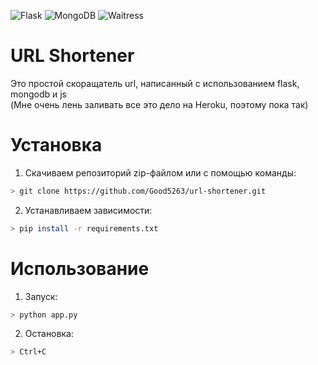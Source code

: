 ![Flask](https://img.shields.io/badge/flask-v1.1.2-blue?style=flat-square)
![MongoDB](https://img.shields.io/badge/pymongo-v3.11.3-blue?style=flat-square)
![Waitress](https://img.shields.io/badge/waitress-v1.4.4-blue?style=flat-square)

# URL Shortener
Это простой скоращатель url, написанный с использованием flask, mongodb и js<br>
(Мне очень лень заливать все это дело на Heroku, поэтому пока так)

# Установка
1) Скачиваем репозиторий zip-файлом или с помощью команды:
```bash
> git clone https://github.com/Good5263/url-shortener.git
```
2) Устанавливаем зависимости:
```bash
> pip install -r requirements.txt
```

# Использование
1) Запуск:
```bash
> python app.py
```
2) Остановка:
```bash
> Ctrl+C  
```
